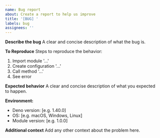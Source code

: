 ```yaml
---
name: Bug report
about: Create a report to help us improve
title: '[BUG] '
labels: bug
assignees: ''
---
```


**Describe the bug**
A clear and concise description of what the bug is.

**To Reproduce**
Steps to reproduce the behavior:

1. Import module '...'
2. Create configuration '...'
3. Call method '...'
4. See error

**Expected behavior**
A clear and concise description of what you expected to happen.

**Environment:**

- Deno version: [e.g. 1.40.0]
- OS: [e.g. macOS, Windows, Linux]
- Module version: [e.g. 1.0.0]

**Additional context**
Add any other context about the problem here.
